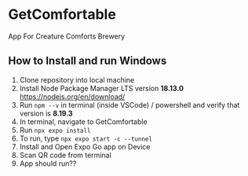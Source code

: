 # GetComfortable
App For Creature Comforts Brewery

## How to Install and run **Windows**
1. Clone repository into local machine
2. Install Node Package Manager LTS version **18.13.0** https://nodejs.org/en/download/
3. Run 	`npm --v` in terminal (inside VSCode) / powershell and verify that version is **8.19.3**
4. In terminal, navigate to GetComfortable
5. Run `npx expo install`
6. To run, type `npx expo start -c --tunnel`
7. Install and Open Expo Go app on Device
8. Scan QR code from terminal
9. App should run??